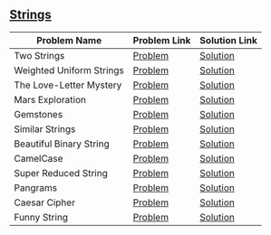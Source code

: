 ## [Strings](https://www.hackerrank.com/domains/algorithms/strings)

Problem Name|Problem Link|Solution Link
---|---|---
Two Strings|[Problem](https://www.hackerrank.com/challenges/two-strings/problem)|[Solution](./two-strings.cpp)
Weighted Uniform Strings|[Problem](https://www.hackerrank.com/challenges/weighted-uniform-string/problem)|[Solution](./weighted-uniform-string.php)
The Love-Letter Mystery|[Problem](https://www.hackerrank.com/challenges/the-love-letter-mystery/problem)|[Solution](./the-love-letter-mystery.cpp)
Mars Exploration|[Problem](https://www.hackerrank.com/challenges/mars-exploration/problem)|[Solution](./mars-exploration.cpp)
Gemstones|[Problem](https://www.hackerrank.com/challenges/gem-stones/problem)|[Solution](./gem-stones.php)
Similar Strings|[Problem](https://www.hackerrank.com/challenges/similar-strings/problem)|[Solution](./similar-strings.cpp)
Beautiful Binary String|[Problem](https://www.hackerrank.com/challenges/beautiful-binary-string/problem)|[Solution](./beautiful-binary-string.cpp)
CamelCase|[Problem](https://www.hackerrank.com/challenges/camelcase/problem)|[Solution](./camelcase.cpp)
Super Reduced String|[Problem](https://www.hackerrank.com/challenges/reduced-string/problem)|[Solution](./reduced-string.cpp)
Pangrams|[Problem](https://www.hackerrank.com/challenges/pangrams/problem)|[Solution](./pangrams.java)
Caesar Cipher|[Problem](https://www.hackerrank.com/challenges/caesar-cipher-1/problem)|[Solution](./caesar-cipher-1.cpp)
Funny String|[Problem](https://www.hackerrank.com/challenges/funny-string/problem)|[Solution](./funny-string.java)
